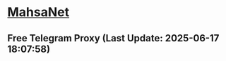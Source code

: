 
# [MahsaNet](https://t.me/mahsa_net)
## Free Telegram Proxy (Last Update: 2025-06-17 18:07:58)

    